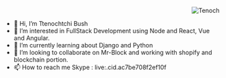 <p align="right"> <img src=https://komarev.com/ghpvc/?username=Tenoch-pro alt="Tenoch"/> </p>

- 👋 Hi, I’m Ttenochtchi Bush
- 👀 I’m interested in FullStack Development using Node and React, Vue and Angular.
- 🌱 I’m currently learning about Django and Python
- 💞️ I’m looking to collaborate on Mr-Block and working with shopify and blockchain portion.
- 📫 How to reach me Skype : live:.cid.ac7be708f2ef10f

<!---
Tenoch-pro/Tenoch-pro is a ✨ special ✨ repository because its `README.md` (this file) appears on your GitHub profile.
You can click the Preview link to take a look at your changes.
--->

<!-- <p align="center"> <img src=https://github-readme-stats.vercel.app/api?username=Tenoch-pro&show_icons=true alt=FavyTeam /> </p> -->
